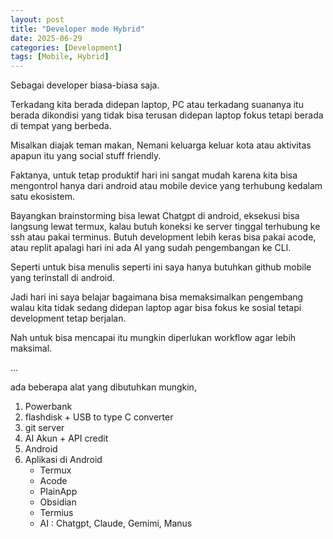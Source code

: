 ```yaml
---
layout: post
title: "Developer mode Hybrid"
date: 2025-06-29
categories: [Development]
tags: [Mobile, Hybrid]
---
```


Sebagai developer biasa-biasa saja.

Terkadang kita berada didepan laptop, PC atau terkadang suananya itu berada dikondisi yang tidak bisa terusan didepan laptop fokus tetapi berada di tempat yang berbeda.

Misalkan diajak teman makan, Nemani keluarga keluar kota atau aktivitas apapun itu yang social stuff friendly.

Faktanya, untuk tetap produktif hari ini sangat mudah karena kita bisa mengontrol hanya dari android atau mobile device yang terhubung kedalam satu ekosistem.

Bayangkan brainstorming bisa lewat Chatgpt di android, eksekusi bisa langsung lewat termux, kalau butuh koneksi ke server tinggal terhubung ke ssh atau pakai terminus. Butuh development lebih keras bisa pakai acode, atau replit apalagi hari ini ada AI yang sudah pengembangan ke CLI.

Seperti untuk bisa menulis seperti ini saya hanya butuhkan github mobile yang terinstall di android.

Jadi hari ini saya belajar bagaimana bisa memaksimalkan pengembang walau kita tidak sedang didepan laptop agar bisa fokus ke sosial tetapi development tetap berjalan.

Nah untuk bisa mencapai itu mungkin diperlukan workflow agar lebih maksimal.

...


ada beberapa alat yang dibutuhkan mungkin,
1. Powerbank
2. flashdisk + USB to type C converter
3. git server
4. AI Akun + API credit
5. Android 
6. Aplikasi di Android
   - Termux
   - Acode
   - PlainApp
   - Obsidian 
   - Termius 
   - AI : Chatgpt, Claude, Gemimi, Manus